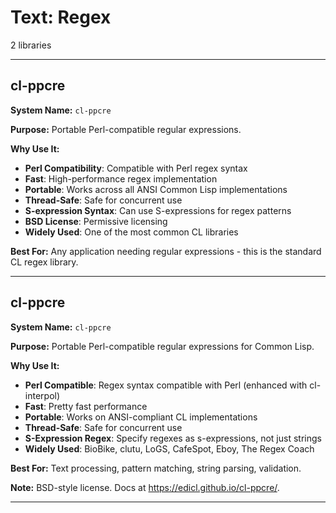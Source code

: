 # Text: Regex

2 libraries

---

## cl-ppcre

**System Name:** `cl-ppcre`

**Purpose:** Portable Perl-compatible regular expressions.

**Why Use It:**
- **Perl Compatibility**: Compatible with Perl regex syntax
- **Fast**: High-performance regex implementation
- **Portable**: Works across all ANSI Common Lisp implementations
- **Thread-Safe**: Safe for concurrent use
- **S-expression Syntax**: Can use S-expressions for regex patterns
- **BSD License**: Permissive licensing
- **Widely Used**: One of the most common CL libraries

**Best For:** Any application needing regular expressions - this is the standard CL regex library.

---


## cl-ppcre

**System Name:** `cl-ppcre`

**Purpose:** Portable Perl-compatible regular expressions for Common Lisp.

**Why Use It:**
- **Perl Compatible**: Regex syntax compatible with Perl (enhanced with cl-interpol)
- **Fast**: Pretty fast performance
- **Portable**: Works on ANSI-compliant CL implementations
- **Thread-Safe**: Safe for concurrent use
- **S-Expression Regex**: Specify regexes as s-expressions, not just strings
- **Widely Used**: BioBike, clutu, LoGS, CafeSpot, Eboy, The Regex Coach

**Best For:** Text processing, pattern matching, string parsing, validation.

**Note:** BSD-style license. Docs at https://edicl.github.io/cl-ppcre/.

---


